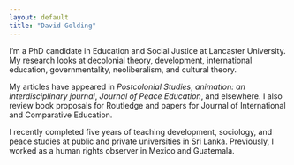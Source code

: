 ```yaml
---
layout: default
title: "David Golding"
---
```


I’m a PhD candidate in Education and Social Justice at Lancaster University. My research looks at decolonial theory, development, international education, governmentality, neoliberalism, and cultural theory.

My articles have appeared in _Postcolonial Studies_, _animation: an interdisciplinary journal_, _Journal of Peace Education_, and elsewhere. I also review book proposals for Routledge and papers for Journal of International and Comparative Education.

I recently completed five years of teaching development, sociology, and peace studies at public and private universities in Sri Lanka. Previously, I worked as a human rights observer in Mexico and Guatemala.
